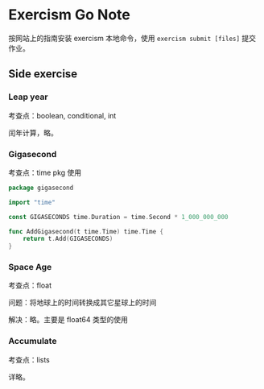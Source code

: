 # Exercism Go Note

按网站上的指南安装 exercism 本地命令，使用 `exercism submit [files]` 提交作业。

## Side exercise

### Leap year

考查点：boolean, conditional, int

闰年计算，略。

### Gigasecond

考查点：time pkg 使用

```go
package gigasecond

import "time"

const GIGASECONDS time.Duration = time.Second * 1_000_000_000

func AddGigasecond(t time.Time) time.Time {
	return t.Add(GIGASECONDS)
}
```

### Space Age

考查点：float

问题：将地球上的时间转换成其它星球上的时间

解决：略。主要是 float64 类型的使用

### Accumulate

考查点：lists

详略。
